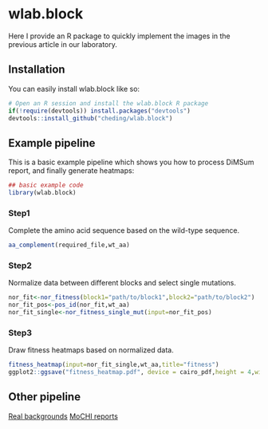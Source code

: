 # wlab.block

Here I provide an R package to quickly implement the images in the previous article in our laboratory.

## Installation

You can easily install wlab.block like so:

``` r
# Open an R session and install the wlab.block R package
if(!require(devtools)) install.packages("devtools")
devtools::install_github("cheding/wlab.block")
```

## Example pipeline

This is a basic example pipeline which shows you how to process DiMSum report, and finally generate heatmaps:

``` r
## basic example code
library(wlab.block)
```

### Step1

Complete the amino acid sequence based on the wild-type sequence.

``` r
aa_complement(required_file,wt_aa)
```

### Step2

Normalize data between different blocks and select single mutations.

``` r
nor_fit<-nor_fitness(block1="path/to/block1",block2="path/to/block2")
nor_fit_pos<-pos_id(nor_fit,wt_aa)
nor_fit_single<-nor_fitness_single_mut(input=nor_fit_pos)
```

### Step3

Draw fitness heatmaps based on normalized data.

``` r
fitness_heatmap(input=nor_fit_single,wt_aa,title="fitness")
ggplot2::ggsave("fitness_heatmap.pdf", device = cairo_pdf,height = 4,width=20)
```
## Other pipeline

[Real backgrounds](docs/real_background.md)
[MoCHI reports](docs/mochi_report.md)
